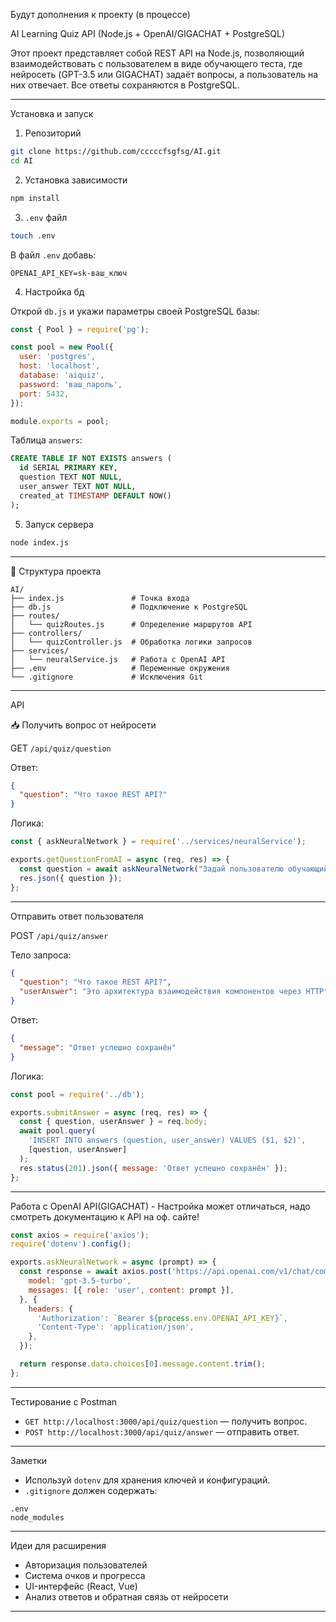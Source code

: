 Будут дополнения к проекту (в процессе)


AI Learning Quiz API (Node.js + OpenAI/GIGACHAT + PostgreSQL)

Этот проект представляет собой REST API на Node.js, позволяющий взаимодействовать с пользователем в виде обучающего теста, где нейросеть (GPT-3.5 или GIGACHAT) задаёт вопросы, а пользователь на них отвечает. Все ответы сохраняются в PostgreSQL.

---

Установка и запуск

1.  Репозиторий

```bash
git clone https://github.com/cccccfsgfsg/AI.git
cd AI
```

2. Установка зависимости

```bash
npm install
```

3.  `.env` файл

```bash
touch .env
```

В файл `.env` добавь:

```env
OPENAI_API_KEY=sk-ваш_ключ
```

4. Настройка бд

Открой `db.js` и укажи параметры своей PostgreSQL базы:

```js
const { Pool } = require('pg');

const pool = new Pool({
  user: 'postgres',
  host: 'localhost',
  database: 'aiquiz',
  password: 'ваш_пароль',
  port: 5432,
});

module.exports = pool;
```

Таблица `answers`:

```sql
CREATE TABLE IF NOT EXISTS answers (
  id SERIAL PRIMARY KEY,
  question TEXT NOT NULL,
  user_answer TEXT NOT NULL,
  created_at TIMESTAMP DEFAULT NOW()
);
```

 5. Запуск сервера

```bash
node index.js
```

---

📁 Структура проекта

```
AI/
├── index.js               # Точка входа
├── db.js                  # Подключение к PostgreSQL
├── routes/
│   └── quizRoutes.js      # Определение маршрутов API
├── controllers/
│   └── quizController.js  # Обработка логики запросов
├── services/
│   └── neuralService.js   # Работа с OpenAI API
├── .env                   # Переменные окружения
└── .gitignore             # Исключения Git
```

---

API

📥 Получить вопрос от нейросети

GET `/api/quiz/question`

Ответ:

```json
{
  "question": "Что такое REST API?"
}
```

Логика:

```js
const { askNeuralNetwork } = require('../services/neuralService');

exports.getQuestionFromAI = async (req, res) => {
  const question = await askNeuralNetwork("Задай пользователю обучающий вопрос.");
  res.json({ question });
};
```

---

 Отправить ответ пользователя

POST `/api/quiz/answer`

Тело запроса:

```json
{
  "question": "Что такое REST API?",
  "userAnswer": "Это архитектура взаимодействия компонентов через HTTP"
}
```

Ответ:

```json
{
  "message": "Ответ успешно сохранён"
}
```

Логика:

```js
const pool = require('../db');

exports.submitAnswer = async (req, res) => {
  const { question, userAnswer } = req.body;
  await pool.query(
    'INSERT INTO answers (question, user_answer) VALUES ($1, $2)',
    [question, userAnswer]
  );
  res.status(201).json({ message: 'Ответ успешно сохранён' });
};
```

---

Работа с OpenAI API(GIGACHAT) - Настройка может отличаться, надо смотреть документацию к API на оф. сайте!

```js
const axios = require('axios');
require('dotenv').config();

exports.askNeuralNetwork = async (prompt) => {
  const response = await axios.post('https://api.openai.com/v1/chat/completions', {
    model: 'gpt-3.5-turbo',
    messages: [{ role: 'user', content: prompt }],
  }, {
    headers: {
      'Authorization': `Bearer ${process.env.OPENAI_API_KEY}`,
      'Content-Type': 'application/json',
    },
  });

  return response.data.choices[0].message.content.trim();
};
```

---

 Тестирование с Postman

- `GET http://localhost:3000/api/quiz/question` — получить вопрос.
- `POST http://localhost:3000/api/quiz/answer` — отправить ответ.

---

 Заметки

- Используй `dotenv` для хранения ключей и конфигураций.
- `.gitignore` должен содержать:

```
.env
node_modules
```

---

 Идеи для расширения

- Авторизация пользователей
- Система очков и прогресса
- UI-интерфейс (React, Vue)
- Анализ ответов и обратная связь от нейросети

---
